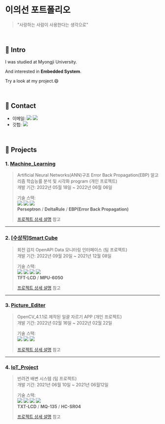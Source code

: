 # 이의선 포트폴리오
> "사랑하는 사람이 사용한다는 생각으로"

</br>

## :pushpin: Intro
I was studied at Myongji University.

And interested in **Embedded System**.

Try a look at my project.😄

</br>

## :pushpin: Contact
- 이메일: <a href="https://mail.naver.com/#%7B%22fClass%22%3A%22write%22%2C%22oParameter%22%3A%7B%22orderType%22%3A%22new%22%2C%22sMailList%22%3A%22%22%7D%7D"><img src="https://img.shields.io/badge/jncdfgh13@naver.com-03C75A?style=flat-square&logo=Naver&logoColor=white&link=https://mail.naver.com/#%7B%22fClass%22%3A%22write%22%2C%22oParameter%22%3A%7B%22orderType%22%3A%22new%22%2C%22sMailList%22%3A%22%22%7D%7D/"/></a>
<a href="https://mail.google.com"><img src="https://img.shields.io/badge/jncdfgh@gmail.com-EA4335?style=flat-square&logo=Gmail&logoColor=white&link=https://mail.google.com"/></a>
- 깃헙: <a href="https://github.com/EuiSeonLEE"><img src="https://img.shields.io/badge/EuiSeonLEE-000000?style=flat-square&logo=GitHub&logoColor=white"/></a> 


</br>

## :pushpin: Projects
### 1. [Machine_Learning](https://github.com/EuiSeonLEE/Machine_Learning)
>Artificial Neural Networks(ANN)구조 Error Back Propagation(EBP) 알고리즘 학습능률 분석 및 시각화 program (개인 프로젝트)  
>개발 기간: 2022년 05월 18일 ~ 2022년 06월 06일
>  
>기술 스택:  
><img src="https://img.shields.io/badge/C-A8B9CC?style=flat-square&logo=C&logoColor=black"/>
><img src="https://img.shields.io/badge/MATLAB-A30701?style=flat-square&logo=MathWorks&logoColor=white"/>
><img src="https://img.shields.io/badge/Visual Studio Code-007ACC?style=flat-square&logo=Visual Studio Code&logoColor=white"/></br>
>**Perseptron** / **DeltaRule** / **EBP(Error Back Propagation)**
>  
>[프로젝트 상세 설명](https://github.com/EuiSeonLEE/Machine_Learning) 참고

---

### 2. [[수상작]Smart Cube](https://github.com/EuiSeonLEE/Smart-Cube)
>회전 감지 OpenAPI Data 모니터링 인터페이스 (팀 프로젝트)  
>개발 기간: 2022년 09월 20일 ~ 2021년 12월 08일
>  
>기술 스택:  
><img src="https://img.shields.io/badge/C++-00599C?style=flat-square&logo=C%2B%2B&logoColor=white"/></a> 
><img src="https://img.shields.io/badge/Arduino-00979D?style=flat-square&logo=Arduino&logoColor=white"/></a> 
><img src="https://img.shields.io/badge/ESP8266-E7352C?style=flat-square&logo=Espressif&logoColor=white"/></a>
><img src="https://img.shields.io/badge/Solidworks-005386?style=flat-square&logo=Dassault Systèmes&logoColor=white"/></br>
>**TFT-LCD** / **MPU-6050**
> 
>[프로젝트 상세 설명](https://github.com/EuiSeonLEE/Smart-Cube) 참고

---
### 3. [Picture_Editer](https://github.com/EuiSeonLEE/Picture_Editer)
>OpenCV_4.1.1로 제작된 일괄 자르기 APP  (개인 프로젝트)  
>개발 기간: 2022년 02월 16일 ~ 2022년 02월 22일
>  
>기술 스택:  
><img src="https://img.shields.io/badge/C++-00599C?style=flat-square&logo=C%2B%2B&logoColor=white"/>
><img src="https://img.shields.io/badge/OpenCV-5C3EE8?style=flat-square&logo=Opencv"/>
><img src="https://img.shields.io/badge/Visual Studio-5C2D91?style=flat-square&logo=Visual Studio&logoColor=white"/></a> 
>  
>[프로젝트 상세 설명](https://github.com/EuiSeonLEE/Picture_Editer) 참고

---

### 4. [IoT_Project](https://github.com/EuiSeonLEE/IoT_Project_60161829)
>반려견 배변 시스템  (팀 프로젝트)  
>개발 기간: 2021년 06월 10일 ~ 2021년 06월12일
>  
>기술 스택:  
><img src="https://img.shields.io/badge/C++-00599C?style=flat-square&logo=C%2B%2B&logoColor=white"/></a> 
><img src="https://img.shields.io/badge/Arduino-00979D?style=flat-square&logo=Arduino&logoColor=white"/></a> 
><img src="https://img.shields.io/badge/ESP8266-E7352C?style=flat-square&logo=Espressif&logoColor=white"/></a>
><img src="https://img.shields.io/badge/IFTTT-000000?style=flat-square&logo=IFTTT&logoColor=white"/></br>
>**TXT-LCD** / **MQ-135** / **HC-SR04**
>
>[프로젝트 상세 설명](https://github.com/EuiSeonLEE/IoT_Project_60161829) 참고

